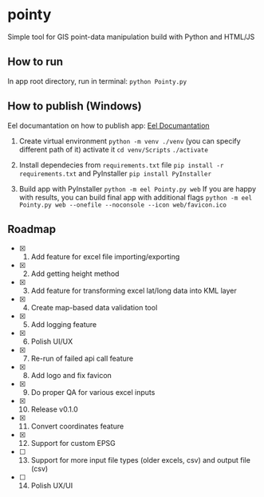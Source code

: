 # pointy
Simple tool for GIS point-data manipulation build with Python and HTML/JS

## How to run 

In app root directory, run in terminal:
`python Pointy.py `

## How to publish (Windows)

Eel documantation on how to publish app:
[Eel Documantation](https://github.com/python-eel/Eel/tree/main?tab=readme-ov-file#starting-the-app)

1. Create virtual environment
   `python -m venv ./venv` (you can specify different path of it)
   activate it
   `cd venv/Scripts`
   `./activate`

2. Install dependecies from `requirements.txt` file
    `pip install -r  requirements.txt`
    and PyInstaller
    `pip install PyInstaller`
3. Build app with PyInstaller
    `python -m eel Pointy.py web`
    If you are happy with results, you can build final app with additional flags
    `python -m eel Pointy.py web --onefile --noconsole --icon web/favicon.ico`


## Roadmap

- [x] 1. Add feature for excel file importing/exporting

- [x] 2. Add getting height method

- [x] 3. Add feature for transforming excel lat/long data into KML layer

- [x] 4. Create map-based data validation tool

- [x] 5. Add logging feature

- [x] 6. Polish UI/UX

- [x] 7. Re-run of failed api call feature

- [x] 8. Add logo and fix favicon

- [x] 9. Do proper QA for various excel inputs

- [x] 10. Release v0.1.0

- [x] 11. Convert coordinates feature

- [x] 12. Support for custom EPSG

- [ ] 13. Support for more input file types (older excels, csv) and output file (csv)

- [ ] 14. Polish UX/UI

